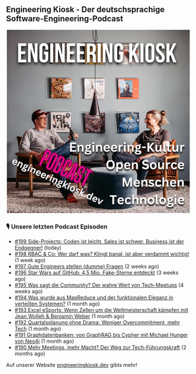 ## Engineering Kiosk - Der deutschsprachige Software-Engineering-Podcast

<p align="center">
  <img width="500" height="500" src="https://github.com/EngineeringKiosk/.github/blob/main/images/podcast_square.jpg" alt="Engineering Kiosk Podcast" title="Engineering Kiosk Podcast">
</p>

### 🎙️ Unsere letzten Podcast Episoden


- [#199 Side-Projects: Coden ist leicht. Sales ist schwer. Business ist der Endgegner!](https://engineeringkiosk.dev) (today)
- [#198 RBAC &amp; Co: Wer darf was? Klingt banal, ist aber verdammt wichtig!](https://engineeringkiosk.dev) (1 week ago)
- [#197 Gute Engineers stellen (dumme) Fragen](https://engineeringkiosk.dev) (2 weeks ago)
- [#196 Star Wars auf GitHub: 4,5 Mio. Fake-Sterne entdeckt](https://engineeringkiosk.dev) (3 weeks ago)
- [#195 Was sagt die Community? Der wahre Wert von Tech-Meetups](https://engineeringkiosk.dev) (4 weeks ago)
- [#194 Was wurde aus MapReduce und der funktionalen Eleganz in verteilten Systemen?](https://engineeringkiosk.dev) (1 month ago)
- [#193 Excel eSports: Wenn Zellen um die Weltmeisterschaft kämpfen mit Jean Wolleh &amp; Benjamin Weber](https://engineeringkiosk.dev) (1 month ago)
- [#192 Quartalsplanung ohne Drama: Weniger Overcommitment, mehr Tech](https://engineeringkiosk.dev) (1 month ago)
- [#191 Graphdatenbanken: von GraphRAG bis Cypher mit Michael Hunger von Neo4j](https://engineeringkiosk.dev) (1 month ago)
- [#190 Mehr Meetings, mehr Macht? Der Weg zur Tech-Führungskraft](https://engineeringkiosk.dev) (2 months ago)

Auf unserer Website [engineeringkiosk.dev](https://engineeringkiosk.dev/) gibts mehr!
